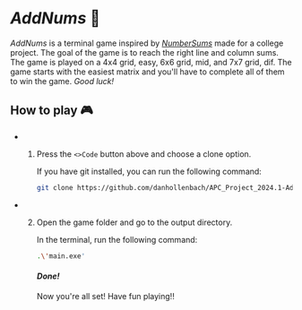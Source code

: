 # *AddNums* 🔢
*AddNums* is a terminal game inspired by *[NumberSums](https://play.google.com/store/apps/details?id=com.easybrain.number.sums.puzzle&hl=en)* made for a college project. The goal of the game is to reach the right line and column sums. The game is played on a 4x4 grid, easy, 6x6 grid, mid, and 7x7 grid, dif. The game starts with the easiest matrix and you'll have to complete all of them to win the game. *Good luck!*

## How to play 🎮
- 1. Press the ```<>Code``` button above and choose a clone option.

        If you have git installed, you can run the following command:
        ```bash
        git clone https://github.com/danhollenbach/APC_Project_2024.1-AddNums.git
        ```

- 2. Open the game folder and go to the output directory.
  
       In the terminal, run the following command:
        ```bash
        .\'main.exe'
        ```

        #### *Done!*

        Now you're all set! Have fun playing!!
